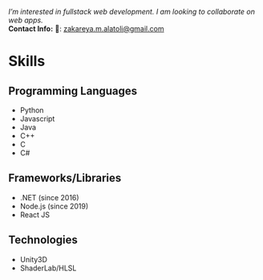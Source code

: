 
*I’m interested in fullstack web development. I am looking to collaborate on web apps.*
<br><b>Contact Info:</b>
📧: zakareya.m.alatoli@gmail.com

# Skills
## Programming Languages
- Python 
- Javascript 
- Java 
- C++ 
- C 
- C#
## Frameworks/Libraries
- .NET (since 2016)
- Node.js (since 2019)
- React JS
## Technologies
- Unity3D
- ShaderLab/HLSL
<!---
ZakareyaAlatoli/ZakareyaAlatoli is a ✨ special ✨ repository because its `README.md` (this file) appears on your GitHub profile.
You can click the Preview link to take a look at your changes.
--->

